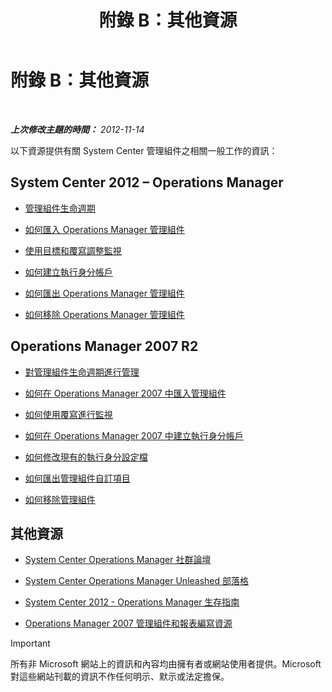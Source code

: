﻿---
title: 附錄 B：其他資源
TOCTitle: 附錄 B：其他資源
ms:assetid: 3bcfb237-604a-4902-a003-b366cbf5a600
ms:mtpsurl: https://technet.microsoft.com/zh-tw/library/Dn195905(v=EXCHG.150)
ms:contentKeyID: 53276426
ms.date: 08/29/2014
mtps_version: v=EXCHG.150
ms.translationtype: HT
---

# 附錄 B：其他資源

 

_**上次修改主題的時間：**  2012-11-14_

以下資源提供有關 System Center 管理組件之相關一般工作的資訊：

## System Center 2012 – Operations Manager

  - [管理組件生命週期](http://go.microsoft.com/fwlink/p/?linkid=232986)

  - [如何匯入 Operations Manager 管理組件](http://go.microsoft.com/fwlink/p/?linkid=219431)

  - [使用目標和覆寫調整監視](http://go.microsoft.com/fwlink/p/?linkid=217065)

  - [如何建立執行身分帳戶](http://go.microsoft.com/fwlink/p/?linkid=232988)

  - [如何匯出 Operations Manager 管理組件](http://go.microsoft.com/fwlink/p/?linkid=232990)

  - [如何移除 Operations Manager 管理組件](http://go.microsoft.com/fwlink/p/?linkid=232991)

## Operations Manager 2007 R2

  - [對管理組件生命週期進行管理](http://go.microsoft.com/fwlink/?linkid=211463)

  - [如何在 Operations Manager 2007 中匯入管理組件](http://go.microsoft.com/fwlink/?linkid=142351)

  - [如何使用覆寫進行監視](http://go.microsoft.com/fwlink/?linkid=117777)

  - [如何在 Operations Manager 2007 中建立執行身分帳戶](http://go.microsoft.com/fwlink/?linkid=165410)

  - [如何修改現有的執行身分設定檔](http://go.microsoft.com/fwlink/?linkid=165412)

  - [如何匯出管理組件自訂項目](http://go.microsoft.com/fwlink/?linkid=209940)

  - [如何移除管理組件](http://go.microsoft.com/fwlink/?linkid=209941)

## 其他資源

  - [System Center Operations Manager 社群論壇](http://go.microsoft.com/fwlink/?linkid=179635)

  - [System Center Operations Manager Unleashed 部落格](http://go.microsoft.com/fwlink/?linkid=246391)

  - [System Center 2012 - Operations Manager 生存指南](http://go.microsoft.com/fwlink/?linkid=246383)

  - [Operations Manager 2007 管理組件和報表編寫資源](http://go.microsoft.com/fwlink/?linkid=246388)

> [!IMPORTANT]
> 所有非 Microsoft 網站上的資訊和內容均由擁有者或網站使用者提供。Microsoft 對這些網站刊載的資訊不作任何明示、默示或法定擔保。

